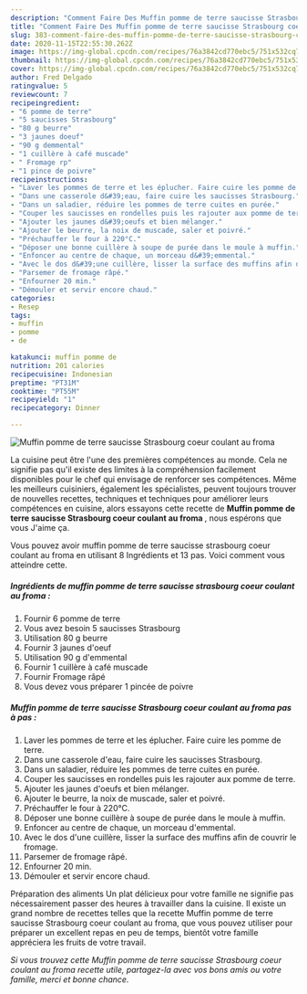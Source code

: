 ```yaml
---
description: "Comment Faire Des Muffin pomme de terre saucisse Strasbourg coeur coulant au froma"
title: "Comment Faire Des Muffin pomme de terre saucisse Strasbourg coeur coulant au froma"
slug: 383-comment-faire-des-muffin-pomme-de-terre-saucisse-strasbourg-coeur-coulant-au-froma
date: 2020-11-15T22:55:30.262Z
image: https://img-global.cpcdn.com/recipes/76a3842cd770ebc5/751x532cq70/muffin-pomme-de-terre-saucisse-strasbourg-coeur-coulant-au-froma-photo-principale-de-la-recette.jpg
thumbnail: https://img-global.cpcdn.com/recipes/76a3842cd770ebc5/751x532cq70/muffin-pomme-de-terre-saucisse-strasbourg-coeur-coulant-au-froma-photo-principale-de-la-recette.jpg
cover: https://img-global.cpcdn.com/recipes/76a3842cd770ebc5/751x532cq70/muffin-pomme-de-terre-saucisse-strasbourg-coeur-coulant-au-froma-photo-principale-de-la-recette.jpg
author: Fred Delgado
ratingvalue: 5
reviewcount: 7
recipeingredient:
- "6 pomme de terre"
- "5 saucisses Strasbourg"
- "80 g beurre"
- "3 jaunes doeuf"
- "90 g demmental"
- "1 cuillère à café muscade"
- " Fromage rp"
- "1 pince de poivre"
recipeinstructions:
- "Laver les pommes de terre et les éplucher. Faire cuire les pomme de terre."
- "Dans une casserole d&#39;eau, faire cuire les saucisses Strasbourg."
- "Dans un saladier, réduire les pommes de terre cuites en purée."
- "Couper les saucisses en rondelles puis les rajouter aux pomme de terre."
- "Ajouter les jaunes d&#39;oeufs et bien mélanger."
- "Ajouter le beurre, la noix de muscade, saler et poivré."
- "Préchauffer le four à 220°C."
- "Déposer une bonne cuillère à soupe de purée dans le moule à muffin."
- "Enfoncer au centre de chaque, un morceau d&#39;emmental."
- "Avec le dos d&#39;une cuillère, lisser la surface des muffins afin de couvrir le fromage."
- "Parsemer de fromage râpé."
- "Enfourner 20 min."
- "Démouler et servir encore chaud."
categories:
- Resep
tags:
- muffin
- pomme
- de

katakunci: muffin pomme de 
nutrition: 201 calories
recipecuisine: Indonesian
preptime: "PT31M"
cooktime: "PT55M"
recipeyield: "1"
recipecategory: Dinner

---
```



![Muffin pomme de terre saucisse Strasbourg coeur coulant au froma](https://img-global.cpcdn.com/recipes/76a3842cd770ebc5/751x532cq70/muffin-pomme-de-terre-saucisse-strasbourg-coeur-coulant-au-froma-photo-principale-de-la-recette.jpg)

La cuisine peut être l'une des premières compétences au monde. Cela ne signifie pas qu'il existe des limites à la compréhension facilement disponibles pour le chef qui envisage de renforcer ses compétences. Même les meilleurs cuisiniers, également les spécialistes, peuvent toujours trouver de nouvelles recettes, techniques et techniques pour améliorer leurs compétences en cuisine, alors essayons cette recette de <strong> Muffin pomme de terre saucisse Strasbourg coeur coulant au froma </strong>, nous espérons que vous J'aime ça.

<!--inarticleads1-->

Vous pouvez avoir muffin pomme de terre saucisse strasbourg coeur coulant au froma en utilisant 8 Ingrédients et 13 pas. Voici comment vous atteindre cette.

##### Ingrédients de muffin pomme de terre saucisse strasbourg coeur coulant au froma :

1. Fournir 6 pomme de terre
1. Vous avez besoin 5 saucisses Strasbourg
1. Utilisation 80 g beurre
1. Fournir 3 jaunes d&#39;oeuf
1. Utilisation 90 g d&#39;emmental
1. Fournir 1 cuillère à café muscade
1. Fournir  Fromage râpé
1. Vous devez vous préparer 1 pincée de poivre




<!--inarticleads2-->

##### Muffin pomme de terre saucisse Strasbourg coeur coulant au froma pas à pas :

1. Laver les pommes de terre et les éplucher. Faire cuire les pomme de terre.
1. Dans une casserole d&#39;eau, faire cuire les saucisses Strasbourg.
1. Dans un saladier, réduire les pommes de terre cuites en purée.
1. Couper les saucisses en rondelles puis les rajouter aux pomme de terre.
1. Ajouter les jaunes d&#39;oeufs et bien mélanger.
1. Ajouter le beurre, la noix de muscade, saler et poivré.
1. Préchauffer le four à 220°C.
1. Déposer une bonne cuillère à soupe de purée dans le moule à muffin.
1. Enfoncer au centre de chaque, un morceau d&#39;emmental.
1. Avec le dos d&#39;une cuillère, lisser la surface des muffins afin de couvrir le fromage.
1. Parsemer de fromage râpé.
1. Enfourner 20 min.
1. Démouler et servir encore chaud.




<!--inarticleads1-->

<p>
Préparation des aliments Un plat délicieux pour votre famille ne signifie pas nécessairement passer des heures à travailler dans la cuisine. Il existe un grand nombre de recettes telles que la recette Muffin pomme de terre saucisse Strasbourg coeur coulant au froma, que vous pouvez utiliser pour préparer un excellent repas en peu de temps, bientôt votre famille appréciera les fruits de votre travail.
</p>

<p>
<i>Si vous trouvez cette Muffin pomme de terre saucisse Strasbourg coeur coulant au froma recette utile, partagez-la avec vos bons amis ou votre famille, merci et bonne chance.</i>
</p>
